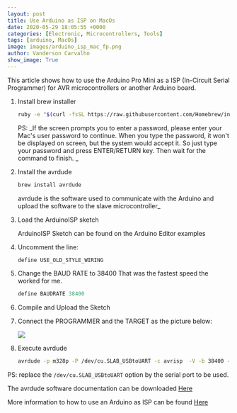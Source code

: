 ```yaml
---
layout: post
title: Use Arduino as ISP on MacOs
date: 2020-05-29 18:05:55 +0000
categories: [Electronic, Microcontrollers, Tools]
tags: [arduino, MacOs]
image: images/arduino_isp_mac_fp.png
author: Vanderson Carvalho
show_image: True
---
```


This article shows how to use the Arduino Pro Mini as a ISP (In-Circuit Serial Programmer) for AVR microcontrollers or another Arduino board.

1. Install brew installer

	```bash
	ruby -e "$(curl -fsSL https://raw.githubusercontent.com/Homebrew/install/master/install)" < /dev/null 2> /dev/null
	```
	
	PS: _If the screen prompts you to enter a password, please enter your Mac's user password to continue. When you type the password, it won't be displayed on screen, but the system would accept it. So just type your password and press ENTER/RETURN key. Then wait for the command to finish. _
	
2. Install the avrdude
	```bash
	brew install avrdude
	```
	
	avrdude is the software used to communicate with the Arduino and upload the software to the slave microcontroller_ 

3. Load the ArduinoISP sketch

	ArduinoISP Sketch can be found on the Arduino Editor examples

4. Uncomment the line:
 
	```c
	define USE_OLD_STYLE_WIRING

	```
5. Change the BAUD RATE to 38400
	That was the fastest speed the worked for me.
	
	```c
	define BAUDRATE 38400 
	```
6. Compile and Upload the Sketch

7. Connect the PROGRAMMER and the TARGET as the picture below:
 
	![](https://www.arduino.cc/en/uploads/Tutorial/Arduino_ISP_wires.jpg)
8. Execute avrdude

	```bash
	avrdude -p m328p -P /dev/cu.SLAB_USBtoUART -c avrisp  -V -b 38400 -U flash:w:TransistorTester.hex -U eeprom:w:TransistorTester.eep 
	```
PS: replace the ```/dev/cu.SLAB_USBtoUART``` option by the serial port to be used.

The avrdude software documentation can be downloaded [Here](http://download.savannah.gnu.org/releases/avrdude/)

More information to how to use an Arduino as ISP can be found [Here](https://www.arduino.cc/en/Tutorial/ArduinoISP)